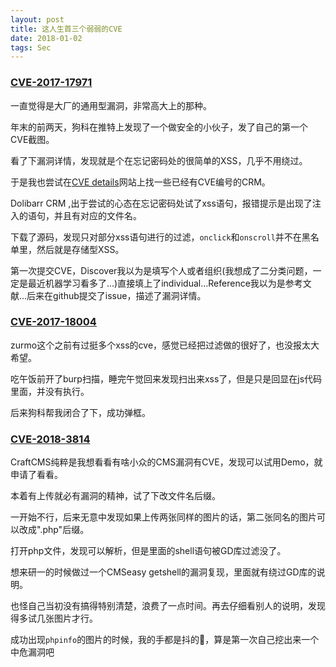 ```yaml
---
layout: post
title: 这人生首三个弱弱的CVE
date: 2018-01-02
tags: Sec
---
```


### [CVE-2017-17971](https://www.cvedetails.com/cve/CVE-2017-17971/)
一直觉得是大厂的通用型漏洞，非常高大上的那种。

年末的前两天，狗科在推特上发现了一个做安全的小伙子，发了自己的第一个CVE截图。

看了下漏洞详情，发现就是个在忘记密码处的很简单的XSS，几乎不用绕过。

于是我也尝试在[CVE details](https://www.cvedetails.com/)网站上找一些已经有CVE编号的CRM。

Dolibarr CRM ,出于尝试的心态在忘记密码处试了xss语句，报错提示是出现了注入的语句，并且有对应的文件名。

下载了源码，发现只对部分xss语句进行的过滤，`onclick`和`onscroll`并不在黑名单里，然后就是存储型XSS。

第一次提交CVE，Discover我以为是填写个人或者组织(我想成了二分类问题，一定是最近机器学习看多了...)直接填上了individual...Reference我以为是参考文献...后来在github提交了issue，描述了漏洞详情。

### [CVE-2017-18004](https://www.cvedetails.com/cve/CVE-2017-18004/)
zurmo这个之前有过挺多个xss的cve，感觉已经把过滤做的很好了，也没报太大希望。

吃午饭前开了burp扫描，睡完午觉回来发现扫出来xss了，但是只是回显在js代码里面，并没有执行。

后来狗科帮我闭合了下，成功弹框。

### [CVE-2018-3814](https://www.cvedetails.com/cve/CVE-2018-3814/)
CraftCMS纯粹是我想看看有啥小众的CMS漏洞有CVE，发现可以试用Demo，就申请了看看。

本着有上传就必有漏洞的精神，试了下改文件名后缀。

一开始不行，后来无意中发现如果上传两张同样的图片的话，第二张同名的图片可以改成".php"后缀。

打开php文件，发现可以解析，但是里面的shell语句被GD库过滤没了。

想来研一的时候做过一个CMSeasy getshell的漏洞复现，里面就有绕过GD库的说明。

也怪自己当初没有搞得特别清楚，浪费了一点时间。再去仔细看别人的说明，发现得多试几张图片才行。

成功出现`phpinfo`的图片的时候，我的手都是抖的🤣，算是第一次自己挖出来一个中危漏洞吧
